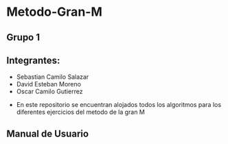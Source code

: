 # Metodo-Gran-M

## Grupo 1
## Integrantes:
- Sebastian Camilo Salazar
- David Esteban Moreno
- Oscar Camilo Gutierrez

* En este repositorio se encuentran alojados todos los algoritmos 
  para los diferentes ejercicios del metodo de la gran M
## Manual de Usuario
